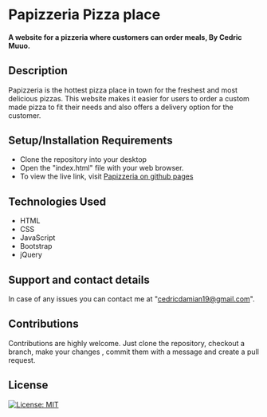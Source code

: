 # Papizzeria Pizza place
#### A website for a pizzeria where customers can order meals, By Cedric Muuo.
## Description
Papizzeria is the hottest pizza place in town for the freshest and most delicious pizzas. This website makes it easier for users to order a custom made pizza to fit their needs and also offers a delivery option for the customer.
## Setup/Installation Requirements
* Clone the repository into your desktop
* Open the "index.html" file with your web browser.
* To view the live link, visit [Papizzeria on github pages](https://damian-sketch.github.io/Papizzeria)

## Technologies Used
* HTML
* CSS
* JavaScript
* Bootstrap
* jQuery
## Support and contact details
In case of any issues  you can contact me at 
"cedricdamian19@gmail.com".

## Contributions
Contributions are highly welcome. Just clone the repository, checkout a branch, make your changes , commit them with a message and create a pull request.

## License
[![License: MIT](https://img.shields.io/badge/License-MIT-yellow.svg)](https://opensource.org/licenses/MIT)
